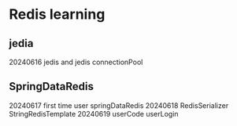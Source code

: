 # Redis learning

## jedia
20240616 jedis and jedis connectionPool

## SpringDataRedis
20240617 first time user springDataRedis
20240618 RedisSerializer StringRedisTemplate
20240619 userCode userLogin